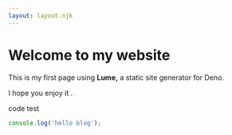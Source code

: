 ```yaml
---
layout: layout.njk
---
```

# Welcome to my website

This is my first page using **Lume,**
a static site generator for Deno.

I hope you enjoy it .

code test

```javascript
console.log('hello blog');
```